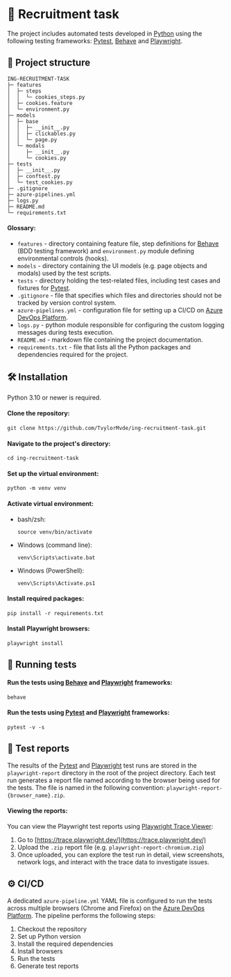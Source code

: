 # 🎯 Recruitment task
The project includes automated tests developed in [Python](https://www.python.org/) using the following testing frameworks: [Pytest](https://docs.pytest.org/en/stable/getting-started.html), [Behave](https://behave.readthedocs.io/en/latest/) and [Playwright](https://playwright.dev/python/docs/intro).

## 📂 Project structure
```
ING-RECRUITMENT-TASK
├─ features
│  ├─ steps
│  │  └─ cookies_steps.py
│  ├─ cookies.feature
│  └─ environment.py
├─ models
│  ├─ base
│  │  ├─ __init__.py
│  │  ├─ clickables.py
│  │  └─ page.py
│  └─ modals
│     ├─ __init__.py
│     └─ cookies.py
├─ tests
│  ├─ __init__.py
│  ├─ conftest.py
│  └─ test_cookies.py
├─ .gitignore
├─ azure-pipelines.yml
├─ logs.py
├─ README.md
└─ requirements.txt
```
#### Glossary:
* `features` - directory containing feature file, step definitions for [Behave](https://behave.readthedocs.io/en/latest/) (BDD testing framework) and `environment.py` module defining environmental controls (hooks).
* `models` - directory containing the UI models (e.g. page objects and modals) used by the test scripts.
* `tests` - directory holding the test-related files, including test cases and fixtures for [Pytest](https://docs.pytest.org/en/stable/getting-started.html).
* `.gitignore` - file that specifies which files and directories should not be tracked by version control system.
* `azure-pipelines.yml` - configuration file for setting up a CI/CD on [Azure DevOps Platform](https://azure.microsoft.com/pl-pl/products/devops).
* `logs.py` - python module responsible for configuring the custom logging messages during tests execution.
* `README.md` - markdown file containing the project documentation.
* `requirements.txt` - file that lists all the Python packages and dependencies required for the project.

## 🛠 Installation
Python 3.10 or newer is required.
#### Clone the repository:
```
git clone https://github.com/TvylorMvde/ing-recruitment-task.git
```
#### Navigate to the project's directory:
```
cd ing-recruitment-task
```
#### Set up the virtual environment:
```
python -m venv venv
```
#### Activate virtual environment:
* bash/zsh:
    ```
    source venv/bin/activate
    ```
* Windows (command line):
    ```
    venv\Scripts\activate.bat
    ```
* Windows (PowerShell):
    ```
    venv\Scripts\Activate.ps1
    ```
#### Install required packages:
```
pip install -r requirements.txt
```
#### Install Playwright browsers:
```
playwright install
```

## 🚀 Running tests
#### Run the tests using [Behave](https://behave.readthedocs.io/en/latest/) and [Playwright](https://playwright.dev/python/docs/intro) frameworks:
```
behave
```
#### Run the tests using [Pytest](https://docs.pytest.org/en/stable/getting-started.html) and [Playwright](https://playwright.dev/python/docs/intro) frameworks:
```
pytest -v -s
```
## 📝 Test reports
The results of the [Pytest](https://docs.pytest.org/en/stable/getting-started.html) and [Playwright](https://playwright.dev/python/docs/intro) test runs are stored in the `playwright-report` directory in the root of the project directory. Each test run generates a report file named according to the browser being used for the tests. The file is named in the following convention: `playwright-report-{browser_name}.zip`.
#### Viewing the reports:
You can view the Playwright test reports using [Playwright Trace Viewer](https://trace.playwright.dev/):

1. Go to [https://trace.playwright.dev/](https://trace.playwright.dev/)
2. Upload the `.zip` report file (e.g. `playwright-report-chromium.zip`)
3. Once uploaded, you can explore the test run in detail, view screenshots, network logs, and interact with the trace data to investigate issues.

## ⚙️ CI/CD
A dedicated `azure-pipeline.yml` YAML file is configured to run the tests across multiple browsers (Chrome and Firefox) on the [Azure DevOps Platform](https://azure.microsoft.com/pl-pl/products/devops). The pipeline performs the following steps:
1. Checkout the repository
2. Set up Python version
3. Install the required dependencies
4. Install browsers
5. Run the tests
6. Generate test reports
